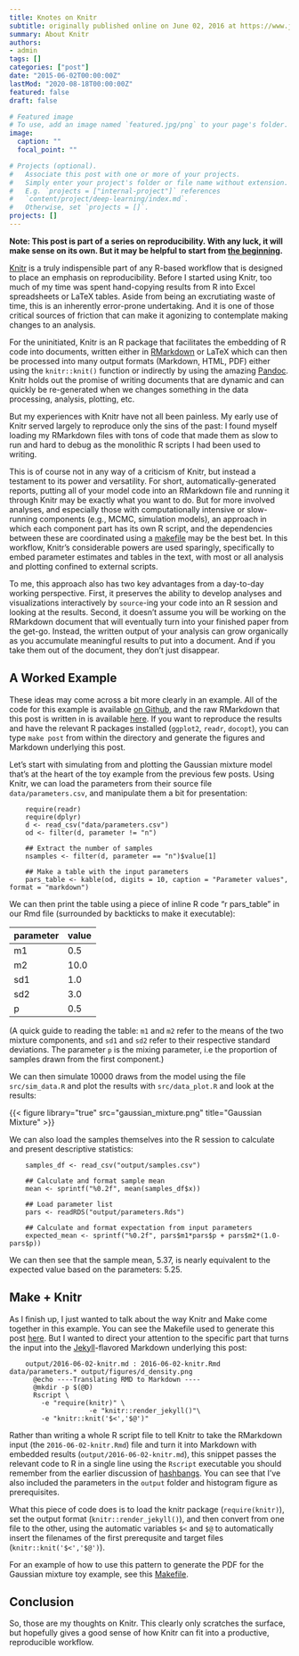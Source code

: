 ```yaml
---
title: Knotes on Knitr
subtitle: originally published online on June 02, 2016 at https://www.jonzelner.net/
summary: About Knitr
authors:
- admin
tags: []
categories: ["post"]
date: "2015-06-02T00:00:00Z"
lastMod: "2020-08-18T00:00:00Z"
featured: false
draft: false

# Featured image
# To use, add an image named `featured.jpg/png` to your page's folder. 
image:
  caption: ""
  focal_point: ""

# Projects (optional).
#   Associate this post with one or more of your projects.
#   Simply enter your project's folder or file name without extension.
#   E.g. `projects = ["internal-project"]` references 
#   `content/project/deep-learning/index.md`.
#   Otherwise, set `projects = []`.
projects: []
---
```

**Note: This post is part of a series on reproducibility. With any luck, it will make sense on its own. But it may be helpful to start from [the beginning](https://www.jonzelner.net/statistics/make/docker/reproducibility/2016/05/31/reproducibility-pt-1/).**

[Knitr](http://yihui.name/knitr/) is a truly indispensible part of any R-based workflow that is designed to place an emphasis on reproducibility. Before I started using Knitr, too much of my time was spent hand-copying results from R into Excel spreadsheets or LaTeX tables. Aside from being an excrutiating waste of time, this is an inherently error-prone undertaking. And it is one of those critical sources of friction that can make it agonizing to contemplate making changes to an analysis.

For the uninitiated, Knitr is an R package that facilitates the embedding of R code into documents, written either in [RMarkdown](http://rmarkdown.rstudio.com/) or LaTeX which can then be processed into many output formats (Markdown, HTML, PDF) either using the `knitr::knit()` function or indirectly by using the amazing [Pandoc](http://pandoc.org/). Knitr holds out the promise of writing documents that are dynamic and can quickly be re-generated when we changes something in the data processing, analysis, plotting, etc.

But my experiences with Knitr have not all been painless. My early use of Knitr served largely to reproduce only the sins of the past: I found myself loading my RMarkdown files with tons of code that made them as slow to run and hard to debug as the monolithic R scripts I had been used to writing.

This is of course not in any way of a criticism of Knitr, but instead a testament to its power and versatility. For short, automatically-generated reports, putting all of your model code into an RMarkdown file and running it through Knitr may be exactly what you want to do. But for more involved analyses, and especially those with computationally intensive or slow-running components (e.g., MCMC, simulation models), an approach in which each component part has its own R script, and the dependencies between these are coordinated using a [makefile](https://www.jonzelner.net/statistics/make/reproducibility/2016/06/01/makefiles/) may be the best bet. In this workflow, Knitr’s considerable powers are used sparingly, specifically to embed parameter estimates and tables in the text, with most or all analysis and plotting confined to external scripts.

To me, this approach also has two key advantages from a day-to-day working perspective. First, it preserves the ability to develop analyses and visualizations interactively by `source`-ing your code into an R session and looking at the results. Second, it doesn’t assume you will be working on the RMarkdown document that will eventually turn into your finished paper from the get-go. Instead, the written output of your analysis can grow organically as you accumulate meaningful results to put into a document. And if you take them out of the document, they don’t just disappear.

## A Worked Example
These ideas may come across a bit more clearly in an example. All of the code for this example is available [on Github](https://github.com/jzelner/blog-examples/tree/master/2016-06-02-knitr), and the raw RMarkdown that this post is written in is available [here](https://raw.githubusercontent.com/jzelner/blog-examples/master/2016-06-02-knitr/2016-06-02-knitr.Rmd). If you want to reproduce the results and have the relevant R packages installed (`ggplot2`, `readr`, `docopt`), you can type `make post` from within the directory and generate the figures and Markdown underlying this post.

Let’s start with simulating from and plotting the Gaussian mixture model that’s at the heart of the toy example from the previous few posts. Using Knitr, we can load the parameters from their source file `data/parameters.csv`, and manipulate them a bit for presentation:

        require(readr)
        require(dplyr)
        d <- read_csv("data/parameters.csv")
        od <- filter(d, parameter != "n")

        ## Extract the number of samples
        nsamples <- filter(d, parameter == "n")$value[1]

        ## Make a table with the input parameters
        pars_table <- kable(od, digits = 10, caption = "Parameter values", format = "markdown")

We can then print the table using a piece of inline R code “r pars_table” in our Rmd file (surrounded by backticks to make it executable):

| parameter | value |
|-----------|-------|
| m1        | 0.5   |
| m2        | 10.0  |
| sd1       | 1.0   |
| sd2       | 3.0   |
| p         | 0.5   |

(A quick guide to reading the table: `m1` and `m2` refer to the means of the two mixture components, and `sd1` and `sd2` refer to their respective standard deviations. The parameter `p` is the mixing parameter, i.e the proportion of samples drawn from the first component.)

We can then simulate 10000 draws from the model using the file `src/sim_data.R` and plot the results with `src/data_plot.R` and look at the results:

{{< figure library="true" src="gaussian_mixture.png" title="Gaussian Mixture" >}}


We can also load the samples themselves into the R session to calculate and present descriptive statistics:

        samples_df <- read_csv("output/samples.csv")

        ## Calculate and format sample mean
        mean <- sprintf("%0.2f", mean(samples_df$x))

        ## Load parameter list
        pars <- readRDS("output/parameters.Rds")

        ## Calculate and format expectation from input parameters
        expected_mean <- sprintf("%0.2f", pars$m1*pars$p + pars$m2*(1.0-pars$p))
        
We can then see that the sample mean, 5.37, is nearly equivalent to the expected value based on the parameters: 5.25.

## Make + Knitr
As I finish up, I just wanted to talk about the way Knitr and Make come together in this example. You can see the Makefile used to generate this post [here](https://github.com/jzelner/blog-examples/blob/master/2016-06-02-knitr/Makefile). But I wanted to direct your attention to the specific part that turns the input into the [Jekyll](https://jekyllrb.com/)-flavored Markdown underlying this post:

        output/2016-06-02-knitr.md : 2016-06-02-knitr.Rmd data/parameters.* output/figures/d_density.png 
          @echo ----Translating RMD to Markdown ----
          @mkdir -p $(@D)
          Rscript \
            -e "require(knitr)" \
                        -e "knitr::render_jekyll()"\
            -e "knitr::knit('$<','$@')"

Rather than writing a whole R script file to tell Knitr to take the RMarkdown input (the `2016-06-02-knitr.Rmd`) file and turn it into Markdown with embedded results (`output/2016-06-02-knitr.md`), this snippet passes the relevant code to R in a single line using the `Rscript` executable you should remember from the earlier discussion of [hashbangs](https://www.jonzelner.net/statistics/make/docker/reproducibility/2016/05/31/script-is-a-program/). You can see that I’ve also included the parameters in the `output` folder and histogram figure as prerequisites.

What this piece of code does is to load the knitr package (`require(knitr)`), set the output format (`knitr::render_jekyll()`), and then convert from one file to the other, using the automatic variables `$<` and `$@` to automatically insert the filenames of the first prerequsite and target files (`knitr::knit('$<','$@')`).

For an example of how to use this pattern to generate the PDF for the Gaussian mixture toy example, see this [Makefile](https://gitlab.com/jzelner/reproducible-stan/blob/master/Makefile).

## Conclusion
So, those are my thoughts on Knitr. This clearly only scratches the surface, but hopefully gives a good sense of how Knitr can fit into a productive, reproducible workflow.